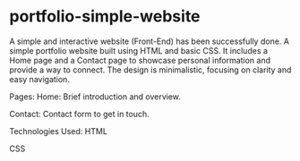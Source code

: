 # portfolio-simple-website
A simple and interactive website (Front-End) has been successfully done.
A simple portfolio website built using HTML and basic CSS. It includes a Home page and a Contact page to showcase personal information and provide a way to connect. The design is minimalistic, focusing on clarity and easy navigation.

Pages:
Home: Brief introduction and overview.

Contact: Contact form to get in touch.

Technologies Used:
HTML

CSS
